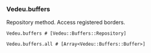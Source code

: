 ### Vedeu.buffers
Repository method. Access registered borders.

    Vedeu.buffers # [Vedeu::Buffers::Repository]

    Vedeu.buffers.all # [Array<Vedeu::Buffers::Buffer>]
